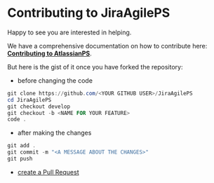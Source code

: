 # Contributing to JiraAgilePS

Happy to see you are interested in helping.

We have a comprehensive documentation on how to contribute here: **[Contributing to AtlassianPS](https://atlassianps.org/docs/Contributing/)**.

But here is the gist of it once you have forked the repository:

- before changing the code

```powershell
git clone https://github.com/<YOUR GITHUB USER>/JiraAgilePS
cd JiraAgilePS
git checkout develop
git checkout -b <NAME FOR YOUR FEATURE>
code .
```

- after making the changes

```powershell
git add .
git commit -m "<A MESSAGE ABOUT THE CHANGES>"
git push
```

- [create a Pull Request](https://help.github.com/articles/creating-a-pull-request/)

